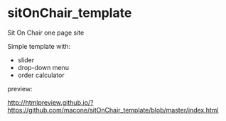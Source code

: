 # sitOnChair_template
Sit On Chair one page site

Simple template with:
 - slider 
 - drop-down menu
 - order calculator
 
 
 preview: 

 http://htmlpreview.github.io/?https://github.com/macone/sitOnChair_template/blob/master/index.html
 